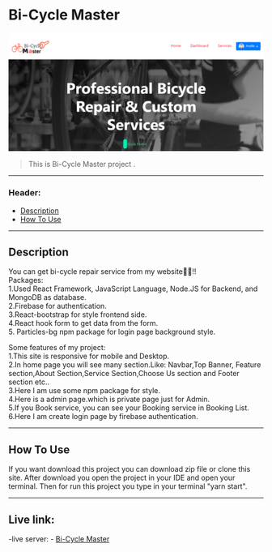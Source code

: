 # Bi-Cycle Master

![Project Image](BiCycle-Master.png)

> This is Bi-Cycle Master project .

---

### Header:

- [Description](#description)
- [How To Use](#how-to-use)

---

## Description

You can get bi-cycle repair service from my website🥰🥰!!
<br/>
Packages: <br/>
1.Used React Framework, JavaScript
Language, Node.JS for
Backend, and MongoDB as database. <br/>
2.Firebase for authentication.
<br/>
3.React-bootstrap for style frontend side.
<br/>
4.React hook form to get data from the form. <br/> 5. Particles-bg npm package for login page background style.
<br/>

Some features of my project: <br/>
1.This site is responsive for mobile and Desktop.<br/>
2.In home page you will see many section.Like: Navbar,Top Banner, Feature section,About Section,Service Section,Choose Us section and Footer section etc..<br/>
3.Here I am use some npm package for style.<br/>
4.Here is a admin page.which is private page just for Admin.<br/>
5.If you Book service, you can see your Booking service in Booking List.<br/>
6.Here I am create login page by firebase authentication.<br/>

---

## How To Use

If you want download this project you can download zip file or clone this site.
After download you open the project in your IDE and open your terminal. Then for run this project you type in your terminal "yarn start".

---

## Live link:

-live server: - [Bi-Cycle Master](https://bicycle--master.web.app/)

